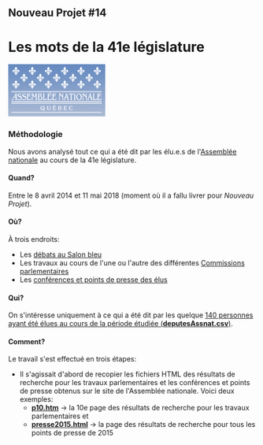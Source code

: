 ## Nouveau Projet #14
# Les mots de la 41e législature
![](assnat.png)
### Méthodologie

Nous avons analysé tout ce qui a été dit par les élu.e.s de l'[Assemblée nationale](http://www.assnat.qc.ca/fr/index.html) au cours de la 41e législature.

#### Quand?
Entre le 8 avril 2014 et 11 mai 2018 (moment où il a fallu livrer pour *Nouveau Projet*).

#### Où?
À trois endroits:
* Les [débats au Salon bleu](http://www.assnat.qc.ca/fr/travaux-parlementaires/assemblee-nationale/41-1/index.html)
* Les travaux au cours de l'une ou l'autre des différentes [Commissions parlementaires](http://www.assnat.qc.ca/fr/travaux-parlementaires/commissions/index.html)
* Les [conférences et points de presse des élus](http://www.assnat.qc.ca/fr/actualites-salle-presse/conferences-points-presse/index.html)

#### Qui?
On s'intéresse uniquement à ce qui a été dit par les quelque [140 personnes ayant été élues au cours de la période étudiée (**deputesAssnat.csv**)](deputesAssnat.csv).

#### Comment?
Le travail s'est effectué en trois étapes:
* Il s'agissait d'abord de recopier les fichiers HTML des résultats de recherche pour les travaux parlementaires et les conférences et points de presse obtenus sur le site de l'Assemblée nationale. Voici deux exemples:
  * [**p10.htm**](p10.htm) -> la 10e page des résultats de recherche pour les travaux parlementaires et
  * [**presse2015.html**](presse2015.html) -> la page des résultats de recherche pour tous les points de presse de 2015
